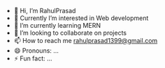 - 👋 Hi, I’m RahulPrasad
- 👀 Currently I’m interested in Web development 
- 🌱 I’m currently learning MERN
- 💞️ I’m looking to collaborate on projects 
- 📫 How to reach me rahulprasad1399@gmail.com
- 😄 Pronouns: ...
- ⚡ Fun fact: ...

<!---
RahulPrasad13400/RahulPrasad13400 is a ✨ special ✨ repository because its `README.md` (this file) appears on your GitHub profile.
You can click the Preview link to take a look at your changes.
--->
